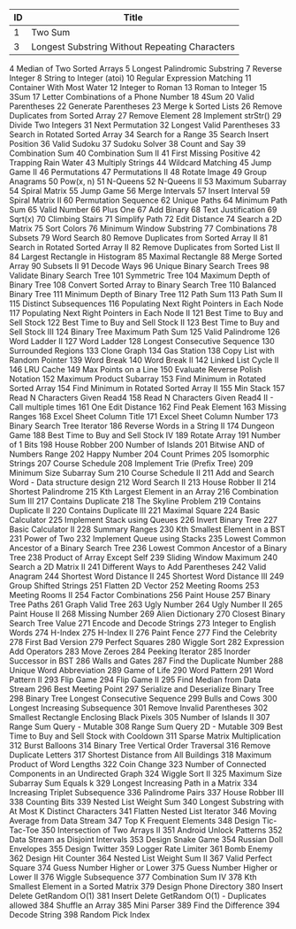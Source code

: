  
ID	| Title 
--- | ---
1	| Two Sum  
3	|Longest Substring Without Repeating Characters 
4	Median of Two Sorted Arrays
5	Longest Palindromic Substring
7	Reverse Integer
8	String to Integer (atoi)
10	Regular Expression Matching
11	Container With Most Water
12	Integer to Roman
13	Roman to Integer
15	3Sum
17	Letter Combinations of a Phone Number
18	4Sum
20	Valid Parentheses
22	Generate Parentheses
23	Merge k Sorted Lists
26	Remove Duplicates from Sorted Array
27	Remove Element
28	Implement strStr()
29	Divide Two Integers
31	Next Permutation
32	Longest Valid Parentheses
33	Search in Rotated Sorted Array
34	Search for a Range
35	Search Insert Position
36	Valid Sudoku
37	Sudoku Solver
38	Count and Say
39	Combination Sum
40	Combination Sum II
41	First Missing Positive
42	Trapping Rain Water
43	Multiply Strings
44	Wildcard Matching
45	Jump Game II
46	Permutations
47	Permutations II
48	Rotate Image
49	Group Anagrams
50	Pow(x, n)
51	N-Queens
52	N-Queens II
53	Maximum Subarray
54	Spiral Matrix
55	Jump Game
56	Merge Intervals
57	Insert Interval
59	Spiral Matrix II
60	Permutation Sequence
62	Unique Paths
64	Minimum Path Sum
65	Valid Number
66	Plus One
67	Add Binary
68	Text Justification
69	Sqrt(x)
70	Climbing Stairs
71	Simplify Path
72	Edit Distance
74	Search a 2D Matrix
75	Sort Colors
76	Minimum Window Substring
77	Combinations
78	Subsets
79	Word Search
80	Remove Duplicates from Sorted Array II
81	Search in Rotated Sorted Array II
82	Remove Duplicates from Sorted List II
84	Largest Rectangle in Histogram
85	Maximal Rectangle
88	Merge Sorted Array
90	Subsets II
91	Decode Ways
96	Unique Binary Search Trees
98	Validate Binary Search Tree
101	Symmetric Tree
104	Maximum Depth of Binary Tree
108	Convert Sorted Array to Binary Search Tree
110	Balanced Binary Tree
111	Minimum Depth of Binary Tree
112	Path Sum
113	Path Sum II
115	Distinct Subsequences
116	Populating Next Right Pointers in Each Node
117	Populating Next Right Pointers in Each Node II
121	Best Time to Buy and Sell Stock
122	Best Time to Buy and Sell Stock II
123	Best Time to Buy and Sell Stock III
124	Binary Tree Maximum Path Sum
125	Valid Palindrome
126	Word Ladder II
127	Word Ladder
128	Longest Consecutive Sequence
130	Surrounded Regions
133	Clone Graph
134	Gas Station
138	Copy List with Random Pointer
139	Word Break
140	Word Break II
142	Linked List Cycle II
146	LRU Cache
149	Max Points on a Line
150	Evaluate Reverse Polish Notation
152	Maximum Product Subarray
153	Find Minimum in Rotated Sorted Array
154	Find Minimum in Rotated Sorted Array II
155	Min Stack
157	Read N Characters Given Read4
158	Read N Characters Given Read4 II - Call multiple times
161	One Edit Distance
162	Find Peak Element
163	Missing Ranges
168	Excel Sheet Column Title
171	Excel Sheet Column Number
173	Binary Search Tree Iterator
186	Reverse Words in a String II
174	Dungeon Game
188	Best Time to Buy and Sell Stock IV
189	Rotate Array
191	Number of 1 Bits
198	House Robber
200	Number of Islands
201	Bitwise AND of Numbers Range
202	Happy Number
204	Count Primes
205	Isomorphic Strings
207	Course Schedule
208	Implement Trie (Prefix Tree)
209	Minimum Size Subarray Sum
210	Course Schedule II
211	Add and Search Word - Data structure design
212	Word Search II
213	House Robber II
214	Shortest Palindrome
215	Kth Largest Element in an Array
216	Combination Sum III
217	Contains Duplicate
218	The Skyline Problem
219	Contains Duplicate II
220	Contains Duplicate III
221	Maximal Square
224	Basic Calculator
225	Implement Stack using Queues
226	Invert Binary Tree
227	Basic Calculator II
228	Summary Ranges
230	Kth Smallest Element in a BST
231	Power of Two
232	Implement Queue using Stacks
235	Lowest Common Ancestor of a Binary Search Tree
236	Lowest Common Ancestor of a Binary Tree
238	Product of Array Except Self
239	Sliding Window Maximum
240	Search a 2D Matrix II
241	Different Ways to Add Parentheses
242	Valid Anagram
244	Shortest Word Distance II
245	Shortest Word Distance III
249	Group Shifted Strings
251	Flatten 2D Vector
252	Meeting Rooms
253	Meeting Rooms II
254	Factor Combinations
256	Paint House
257	Binary Tree Paths
261	Graph Valid Tree
263	Ugly Number
264	Ugly Number II
265	Paint House II
268	Missing Number
269	Alien Dictionary
270	Closest Binary Search Tree Value
271	Encode and Decode Strings
273	Integer to English Words
274	H-Index
275	H-Index II
276	Paint Fence
277	Find the Celebrity
278	First Bad Version
279	Perfect Squares
280	Wiggle Sort
282	Expression Add Operators
283	Move Zeroes
284	Peeking Iterator
285	Inorder Successor in BST
286	Walls and Gates
287	Find the Duplicate Number
288	Unique Word Abbreviation
289	Game of Life
290	Word Pattern
291	Word Pattern II
293	Flip Game
294	Flip Game II
295	Find Median from Data Stream
296	Best Meeting Point
297	Serialize and Deserialize Binary Tree
298	Binary Tree Longest Consecutive Sequence
299	Bulls and Cows
300	Longest Increasing Subsequence
301	Remove Invalid Parentheses
302	Smallest Rectangle Enclosing Black Pixels
305	Number of Islands II
307	Range Sum Query - Mutable
308	Range Sum Query 2D - Mutable
309	Best Time to Buy and Sell Stock with Cooldown
311	Sparse Matrix Multiplication
312	Burst Balloons
314	Binary Tree Vertical Order Traversal
316	Remove Duplicate Letters
317	Shortest Distance from All Buildings
318	Maximum Product of Word Lengths
322	Coin Change
323	Number of Connected Components in an Undirected Graph
324	Wiggle Sort II
325	Maximum Size Subarray Sum Equals k
329	Longest Increasing Path in a Matrix
334	Increasing Triplet Subsequence
336	Palindrome Pairs
337	House Robber III
338	Counting Bits
339	Nested List Weight Sum
340	Longest Substring with At Most K Distinct Characters
341	Flatten Nested List Iterator
346	Moving Average from Data Stream
347	Top K Frequent Elements
348	Design Tic-Tac-Toe
350	Intersection of Two Arrays II
351	Android Unlock Patterns
352	Data Stream as Disjoint Intervals
353	Design Snake Game
354	Russian Doll Envelopes
355	Design Twitter
359	Logger Rate Limiter
361	Bomb Enemy
362	Design Hit Counter
364	Nested List Weight Sum II
367	Valid Perfect Square
374	Guess Number Higher or Lower
375	Guess Number Higher or Lower II
376	Wiggle Subsequence
377	Combination Sum IV
378	Kth Smallest Element in a Sorted Matrix
379	Design Phone Directory
380	Insert Delete GetRandom O(1)
381	Insert Delete GetRandom O(1) - Duplicates allowed
384	Shuffle an Array
385	Mini Parser
389	Find the Difference
394	Decode String
398	Random Pick Index
